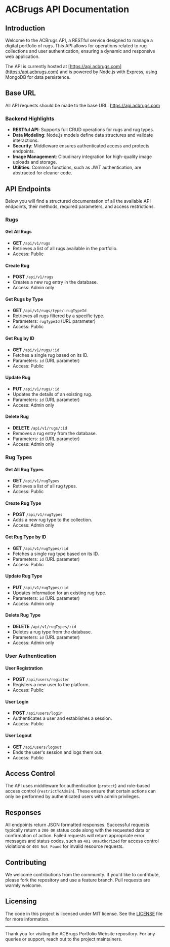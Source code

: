 # ACBrugs API Documentation

## Introduction

Welcome to the ACBrugs API, a RESTful service designed to manage a digital portfolio of rugs. This API allows for operations related to rug collections and user authentication, ensuring a dynamic and responsive web application.

The API is currently hosted at [https://api.acbrugs.com](https://api.acbrugs.com) and is powered by Node.js with Express, using MongoDB for data persistence.

## Base URL

All API requests should be made to the base URL: https://api.acbrugs.com

### Backend Highlights

- **RESTful API**: Supports full CRUD operations for rugs and rug types.
- **Data Modeling**: Node.js models define data structures and validate interactions.
- **Security**: Middleware ensures authenticated access and protects endpoints.
- **Image Management**: Cloudinary integration for high-quality image uploads and storage.
- **Utilities**: Common functions, such as JWT authentication, are abstracted for cleaner code.


## API Endpoints

Below you will find a structured documentation of all the available API endpoints, their methods, required parameters, and access restrictions.


### Rugs

#### Get All Rugs
- **GET** `/api/v1/rugs`
- Retrieves a list of all rugs available in the portfolio.
- Access: Public

#### Create Rug
- **POST** `/api/v1/rugs`
- Creates a new rug entry in the database.
- Access: Admin only

#### Get Rugs by Type
- **GET** `/api/v1/rugs/type/:rugTypeId`
- Retrieves all rugs filtered by a specific type.
- Parameters: `rugTypeId` (URL parameter)
- Access: Public

#### Get Rug by ID
- **GET** `/api/v1/rugs/:id`
- Fetches a single rug based on its ID.
- Parameters: `id` (URL parameter)
- Access: Public

#### Update Rug
- **PUT** `/api/v1/rugs/:id`
- Updates the details of an existing rug.
- Parameters: `id` (URL parameter)
- Access: Admin only

#### Delete Rug
- **DELETE** `/api/v1/rugs/:id`
- Removes a rug entry from the database.
- Parameters: `id` (URL parameter)
- Access: Admin only

### Rug Types

#### Get All Rug Types
- **GET** `/api/v1/rugTypes`
- Retrieves a list of all rug types.
- Access: Public

#### Create Rug Type
- **POST** `/api/v1/rugTypes`
- Adds a new rug type to the collection.
- Access: Admin only

#### Get Rug Type by ID
- **GET** `/api/v1/rugTypes/:id`
- Fetches a single rug type based on its ID.
- Parameters: `id` (URL parameter)
- Access: Public

#### Update Rug Type
- **PUT** `/api/v1/rugTypes/:id`
- Updates information for an existing rug type.
- Parameters: `id` (URL parameter)
- Access: Admin only

#### Delete Rug Type
- **DELETE** `/api/v1/rugTypes/:id`
- Deletes a rug type from the database.
- Parameters: `id` (URL parameter)
- Access: Admin only

### User Authentication

#### User Registration
- **POST** `/api/users/register`
- Registers a new user to the platform.
- Access: Public

#### User Login
- **POST** `/api/users/login`
- Authenticates a user and establishes a session.
- Access: Public

#### User Logout
- **GET** `/api/users/logout`
- Ends the user's session and logs them out.
- Access: Public

## Access Control

The API uses middleware for authentication (`protect`) and role-based access control (`restrictToAdmin`). These ensure that certain actions can only be performed by authenticated users with admin privileges.

## Responses

All endpoints return JSON formatted responses. Successful requests typically return a `200 OK` status code along with the requested data or confirmation of action. Failed requests will return appropriate error messages and status codes, such as `401 Unauthorized` for access control violations or `404 Not Found` for invalid resource requests.

## Contributing

We welcome contributions from the community. If you'd like to contribute, please fork the repository and use a feature branch. Pull requests are warmly welcome.

## Licensing

The code in this project is licensed under MIT license. See the [LICENSE](LICENSE.md) file for more information.

---

Thank you for visiting the ACBrugs Portfolio Website repository. For any queries or support, reach out to the project maintainers.
